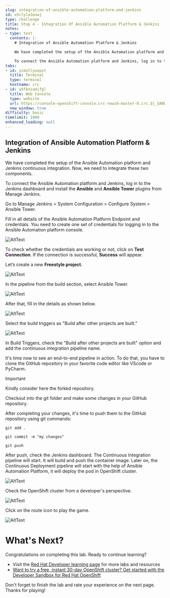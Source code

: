 ```yaml
---
slug: integration-of-ansible-automation-platform-and-jenkins
id: x5clyla3ouwj
type: challenge
title: Step 4 - Integration Of Ansible Automation Platform & Jenkins
notes:
- type: text
  contents: |-
    # Integration of Ansible Automation Platform & Jenkins

    We have completed the setup of the Ansible Automation platform and Jenkins continuous integration.

    To connect the Ansible Automation platform and Jenkins, log in to the Jenkins dashboard and install the **Ansible** and **Ansible Tower** plugins from Manage Jenkins.
tabs:
- id: yzdotlyuopxt
  title: Terminal
  type: terminal
  hostname: crc
- id: ybfbniumifgl
  title: Web Console
  type: website
  url: https://console-openshift-console.crc-rwwzd-master-0.crc.${_SANDBOX_ID}.instruqt.io
  new_window: true
difficulty: basic
timelimit: 1800
enhanced_loading: null
---
```

## Integration of Ansible Automation Platform & Jenkins

We have completed the setup of the Ansible Automation platform and Jenkins continuous integration. Now, we need to integrate these two components.

To connect the Ansible Automation platform and Jenkins, log in to the Jenkins dashboard and install the **Ansible** and **Ansible Tower** plugins from Manage Jenkins.

Go to Manage Jenkins > System Configuration > Configure System > Ansible Tower.

Fill in all details of the Ansible Automation Platform Endpoint and credentials. You need to create one set of credentials for logging in to the Ansible Automation platform console.

![AltText](https://github.com/redhat-developer-demos/ansible-automation-platform-continous-delivery-demo/blob/main/assets/jenkins_tower_conf.png?raw=true)

To check whether the credentials are working or not, click on **Test Connection**. If the connection is successful, **Success** will appear.

Let’s create a new **Freestyle project**.

![AltText](https://github.com/redhat-developer-demos/ansible-automation-platform-continous-delivery-demo/blob/main/assets/jenkins_freestyle_select.png?raw=true)

In the pipeline from the build section, select Ansible Tower.

![AltText](https://github.com/redhat-developer-demos/ansible-automation-platform-continous-delivery-demo/blob/main/assets/jenkins_build_tower_select.png?raw=true)

After that, fill in the details as shown below.

![AltText](https://github.com/redhat-developer-demos/ansible-automation-platform-continous-delivery-demo/blob/main/assets/jenkins_tower_pipeline_filled.png?raw=true)

Select the build triggers as "Build after other projects are built."

![AltText](https://github.com/redhat-developer-demos/ansible-automation-platform-continous-delivery-demo/blob/main/assets/jenkins_ci_trigger_in_cd.png?raw=true)

In Build Triggers, check the "Build after other projects are built" option and add the continuous integration pipeline name.

It's time now to see an end-to-end pipeline in action. To do that, you have to clone the GitHub repository in your favorite code editor like VScode or PyCharm.
> [!IMPORTANT]
> Kindly consider here the forked repository.

Checkout into the git folder and make some changes in your GitHub repository.


After completing your changes, it's time to push them to the GitHub repository using git commands:

```
git add .
```

```
git commit -m "my changes"
```

```
git push
```

After push, check the Jenkins dashboard. The Continuous Integration pipeline will start. It will build and push the container image. Later on, the Continuous Deployment pipeline will start with the help of Ansible Automation Platform,  it will deploy the pod in OpenShift cluster.

![AltText](https://github.com/redhat-developer-demos/ansible-automation-platform-continous-delivery-demo/blob/main/assets/jenkins_cd_op.png?raw=true)

Check the OpenShift cluster from a developer's perspective.

![AltText](https://github.com/redhat-developer-demos/ansible-automation-platform-continous-delivery-demo/blob/main/assets/openshift_game_dployed.png?raw=true)

Click on the route icon to play the game.

![AltText](https://github.com/redhat-developer-demos/ansible-automation-platform-continous-delivery-demo/blob/main/assets/playing_game.png?raw=true)

# What's Next?

Congratulations on completing this lab. Ready to continue learning?

* Visit the [Red Hat Developer learning page](https://developers.redhat.com/learn) for more labs and resources
* [Want to try a free, instant 30-day OpenShift cluster? Get started with the Developer Sandbox for Red Hat OpenShift](https://developers.redhat.com/developer-sandbox)

Don't forget to finish the lab and rate your experience on the next page. Thanks for playing!